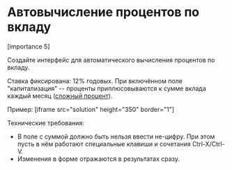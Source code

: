 # Автовычисление процентов по вкладу

[importance 5]

Создайте интерфейс для автоматического вычисления процентов по вкладу.

Ставка фиксирована: 12% годовых. При включённом поле "капитализация" -- проценты приплюсовываются к сумме вклада каждый месяц ([сложный процент](http://damoney.ru/finance/slozniy-procent.php)).

Пример:
[iframe src="solution" height="350" border="1"]

Технические требования:
<ul>
<li>В поле с суммой должно быть нельзя ввести не-цифру. При этом пусть в нём работают специальные клавиши и сочетания Ctrl-X/Ctrl-V.</li>
<li>Изменения в форме отражаются в результатах сразу.</li>
</ul>




